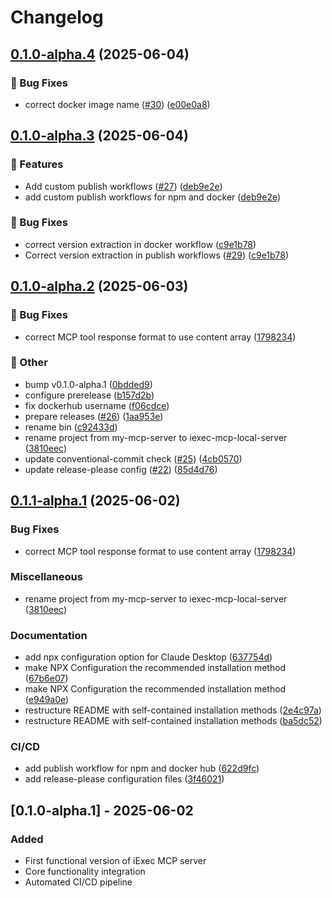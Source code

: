 # Changelog

## [0.1.0-alpha.4](https://github.com/iExecBlockchainComputing/iexec-mcp-server/compare/mcp-server-v0.1.0-alpha.3...mcp-server-v0.1.0-alpha.4) (2025-06-04)


### 🐞 Bug Fixes

* correct docker image name ([#30](https://github.com/iExecBlockchainComputing/iexec-mcp-server/issues/30)) ([e00e0a8](https://github.com/iExecBlockchainComputing/iexec-mcp-server/commit/e00e0a8aa23af6d6b1895d4cdc4ce441c7e43fed))

## [0.1.0-alpha.3](https://github.com/iExecBlockchainComputing/iexec-mcp-server/compare/mcp-server-v0.1.0-alpha.2...mcp-server-v0.1.0-alpha.3) (2025-06-04)


### 🚀 Features

* Add custom publish workflows ([#27](https://github.com/iExecBlockchainComputing/iexec-mcp-server/issues/27)) ([deb9e2e](https://github.com/iExecBlockchainComputing/iexec-mcp-server/commit/deb9e2edf2fb23f333be2f9c0a764ebd93f1f3c9))
* add custom publish workflows for npm and docker ([deb9e2e](https://github.com/iExecBlockchainComputing/iexec-mcp-server/commit/deb9e2edf2fb23f333be2f9c0a764ebd93f1f3c9))


### 🐞 Bug Fixes

* correct version extraction in docker workflow ([c9e1b78](https://github.com/iExecBlockchainComputing/iexec-mcp-server/commit/c9e1b78b74f900bbfb41aeb38fb0b21362577f8a))
* Correct version extraction in publish workflows ([#29](https://github.com/iExecBlockchainComputing/iexec-mcp-server/issues/29)) ([c9e1b78](https://github.com/iExecBlockchainComputing/iexec-mcp-server/commit/c9e1b78b74f900bbfb41aeb38fb0b21362577f8a))

## [0.1.0-alpha.2](https://github.com/iExecBlockchainComputing/iexec-mcp-server/compare/mcp-server-v0.1.0-alpha.1...mcp-server-v0.1.0-alpha.2) (2025-06-03)


### 🐞 Bug Fixes

* correct MCP tool response format to use content array ([1798234](https://github.com/iExecBlockchainComputing/iexec-mcp-server/commit/1798234195e6dff12698f322e166c9b33eda27b4))


### 🧰 Other

* bump v0.1.0-alpha.1 ([0bdded9](https://github.com/iExecBlockchainComputing/iexec-mcp-server/commit/0bdded9f6eebd3265f93453041a2f546b316d058))
* configure prerelease ([b157d2b](https://github.com/iExecBlockchainComputing/iexec-mcp-server/commit/b157d2b7453c3eff0382c7e28a29886c926ad3a7))
* fix dockerhub username ([f06cdce](https://github.com/iExecBlockchainComputing/iexec-mcp-server/commit/f06cdcec314be564942cc177c86202df1d17f4ad))
* prepare releases ([#26](https://github.com/iExecBlockchainComputing/iexec-mcp-server/issues/26)) ([1aa953e](https://github.com/iExecBlockchainComputing/iexec-mcp-server/commit/1aa953ea325986cf2bba4004c8180c3fe963cebb))
* rename bin ([c92433d](https://github.com/iExecBlockchainComputing/iexec-mcp-server/commit/c92433dc6c6c9bad5c5b589386f47b17b30c6e9b))
* rename project from my-mcp-server to iexec-mcp-local-server ([3810eec](https://github.com/iExecBlockchainComputing/iexec-mcp-server/commit/3810eec378826e7686d1e7df59c8802fd3dcb7ca))
* update conventional-commit check ([#25](https://github.com/iExecBlockchainComputing/iexec-mcp-server/issues/25)) ([4cb0570](https://github.com/iExecBlockchainComputing/iexec-mcp-server/commit/4cb057050836501e3d770c6f2a4d7c7c98537f5c))
* update release-please config ([#22](https://github.com/iExecBlockchainComputing/iexec-mcp-server/issues/22)) ([85d4d76](https://github.com/iExecBlockchainComputing/iexec-mcp-server/commit/85d4d76d046611686fd88ed9d526c3a83879cff4))

## [0.1.1-alpha.1](https://github.com/iExecBlockchainComputing/iexec-mcp-server/compare/mcp-server-v0.1.0-alpha.1...mcp-server-v0.1.1-alpha.1) (2025-06-02)


### Bug Fixes

* correct MCP tool response format to use content array ([1798234](https://github.com/iExecBlockchainComputing/iexec-mcp-server/commit/1798234195e6dff12698f322e166c9b33eda27b4))


### Miscellaneous

* rename project from my-mcp-server to iexec-mcp-local-server ([3810eec](https://github.com/iExecBlockchainComputing/iexec-mcp-server/commit/3810eec378826e7686d1e7df59c8802fd3dcb7ca))


### Documentation

* add npx configuration option for Claude Desktop ([637754d](https://github.com/iExecBlockchainComputing/iexec-mcp-server/commit/637754dee3a34b05834a74349cda8ece054e40dc))
* make NPX Configuration the recommended installation method ([67b6e07](https://github.com/iExecBlockchainComputing/iexec-mcp-server/commit/67b6e072588e4ad0a9ffdc99a05ecd5aab55de75))
* make NPX Configuration the recommended installation method ([e949a0e](https://github.com/iExecBlockchainComputing/iexec-mcp-server/commit/e949a0eb18360b7188f9cd9055bac874a855e29e))
* restructure README with self-contained installation methods ([2e4c97a](https://github.com/iExecBlockchainComputing/iexec-mcp-server/commit/2e4c97a4582e1bba247b1604601f8afb7d373081))
* restructure README with self-contained installation methods ([ba5dc52](https://github.com/iExecBlockchainComputing/iexec-mcp-server/commit/ba5dc52ea1082b16cb45b9ce9da72aec2ad94ce4))


### CI/CD

* add publish workflow for npm and docker hub ([622d9fc](https://github.com/iExecBlockchainComputing/iexec-mcp-server/commit/622d9fc50c6bf8e9decb43bc39a7cbb4d67d4ead))
* add release-please configuration files ([3f46021](https://github.com/iExecBlockchainComputing/iexec-mcp-server/commit/3f46021f8a043503a2e974cd902b53ee6d4bf00a))

## [0.1.0-alpha.1] - 2025-06-02

### Added

- First functional version of iExec MCP server
- Core functionality integration
- Automated CI/CD pipeline
